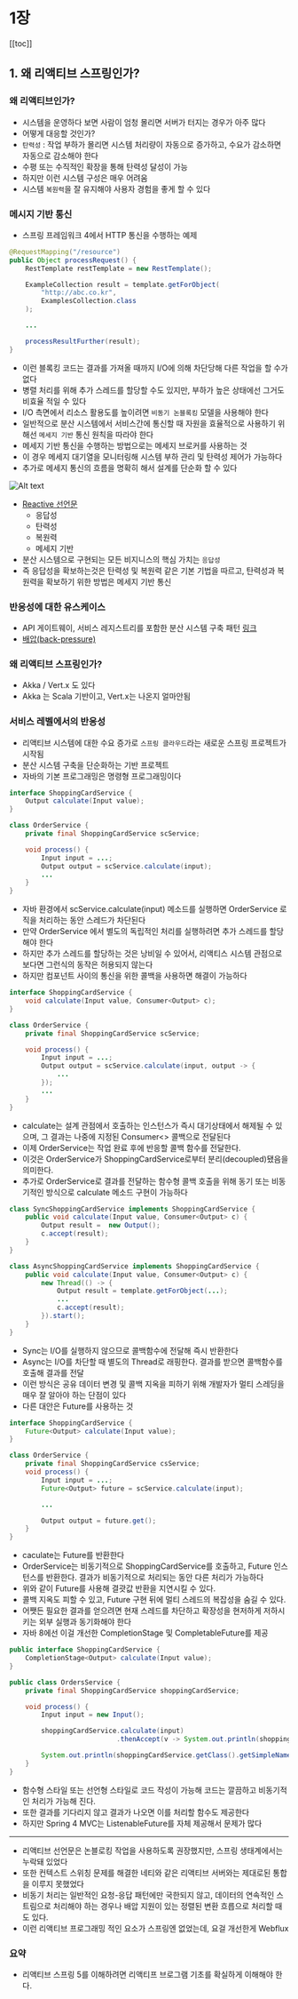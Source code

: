 # 1장

[[toc]]

## 1. 왜 리액티브 스프링인가?
### 왜 리액티브인가?
- 시스템을 운영하다 보면 사람이 엄청 몰리면 서버가 터지는 경우가 아주 많다
- 어떻게 대응할 것인가?
- `탄력성` : 작업 부하가 몰리면 시스템 처리량이 자동으로 증가하고, 수요가 감소하면 자동으로 감소해야 한다
- 수평 또는 수직적인 확장을 통해 탄력성 달성이 가능
- 하지만 이런 시스템 구성은 매우 어려움
- 시스템 `복원력`을 잘 유지해야 사용자 경험을 좋게 할 수 있다

### 메시지 기반 통신
- 스프링 프레임워크 4에서 HTTP 통신을 수행하는 예제

```java
@RequestMapping("/resource")
public Object processRequest() {
    RestTemplate restTemplate = new RestTemplate();

    ExampleCollection result = template.getForObject(
        "http://abc.co.kr",
        ExamplesCollection.class
    );

    ...

    processResultFurther(result);
}
```

- 이런 블록킹 코드는 결과를 가져올 때까지 I/O에 의해 차단당해 다른 작업을 할 수가 없다
- 병렬 처리를 위해 추가 스레드를 할당할 수도 있지만, 부하가 높은 상태에선 그거도 비효율 적일 수 있다
- I/O 측면에서 리소스 활용도를 높이려면 `비동기 논블록킹` 모델을 사용해야 한다
- 일반적으로 분산 시스템에서 서비스간에 통신할 때 자원을 효율적으로 사용하기 위해선 `메세지 기반` 통신 원칙을 따라야 한다
- 메세지 기반 통신을 수행하는 방법으로는 메세지 브로커를 사용하는 것
- 이 경우 메세지 대기열을 모니터링해 시스템 부하 관리 및 탄력성 제어가 가능하다
- 추가로 메세지 통신의 흐름을 명확히 해서 설계를 단순화 할 수 있다

![Alt text](../../images/book/sr1-1.png)

- [Reactive 선언문](https://www.reactivemanifesto.org/ko)
    - 응답성
    - 탄력성
    - 복원력
    - 메세지 기반
- 분산 시스템으로 구현되는 모든 비지니스의 핵심 가치는 `응답성`
- 즉 응답성을 확보하는것은 탄력성 및 복원력 같은 기본 기법을 따르고, 탄력성과 복원력을 확보하기 위한 방법은 메세지 기반 통신

### 반응성에 대한 유스케이스

- API 게이트웨이, 서비스 레지스트리를 포함한 분산 시스템 구축 패턴 [링크](https://microservices.io/patterns/)
- [배압(back-pressure)](https://www.reactivemanifesto.org/ko/glossary#Back-Pressure)

### 왜 리액티브 스프링인가?
- Akka / Vert.x 도 있다
- Akka 는 Scala 기반이고, Vert.x는 나온지 얼마안됨

### 서비스 레벨에서의 반응성
- 리액티브 시스템에 대한 수요 증가로 `스프링 클라우드`라는 새로운 스프링 프로젝트가 시작됨
- 분산 시스템 구축을 단순화하는 기반 프로젝트
- 자바의 기본 프로그래밍은 명령형 프로그래밍이다

```java
interface ShoppingCardService {
    Output calculate(Input value);
}

class OrderService {
    private final ShoppingCardService scService;

    void process() {
        Input input = ...;
        Output output = scService.calculate(input);
        ...
    }
}
```

- 자바 환경에서 scService.calculate(input) 메소드를 실행하면 OrderService 로직을 처리하는 동안 스레드가 차단된다
- 만약 OrderService 에서 별도의 독립적인 처리를 실행하려면 추가 스레드를 할당해야 한다
- 하지만 추가 스레드를 할당하는 것은 낭비일 수 있어서, 리액티스 시스템 관점으로 보다면 그런식의 동작은 허용되지 않는다
- 하지만 컴포넌트 사이의 통신을 위한 콜백을 사용하면 해결이 가능하다

```java
interface ShoppingCardService {
    void calculate(Input value, Consumer<Output> c);
}

class OrderService {
    private final ShoppingCardService scService;

    void process() {
        Input input = ...;
        Output output = scService.calculate(input, output -> {
            ...
        });
        ...
    }
}
```

- calculate는 설계 관점에서 호출하는 인스턴스가 즉시 대기상태에서 해제될 수 있으며, 그 결과는 나중에 지정된 Consumer<> 콜백으로 전달된다
- 이제 OrderService는 작업 완료 후에 반응할 콜백 함수를 전달한다.
- 이것은 OrderService가 ShoppingCardService로부터 분리(decoupled)됐음을 의미한다.
- 추가로 OrderService로 결과를 전달하는 함수형 콜백 호출을 위해 동기 또는 비동기적인 방식으로 calculate 메소드 구현이 가능하다

```java
class SyncShoppingCardService implements ShoppingCardService {
    public void calculate(Input value, Consumer<Output> c) {
        Output result =  new Output();
        c.accept(result);
    }
}

class AsyncShoppingCardService implements ShoppingCardService {
    public void calculate(Input value, Consumer<Output> c) {
        new Thread(() -> {
            Output result = template.getForObject(...);
            ...
            c.accept(result);
        }).start();
    }
}
```

- Sync는 I/O를 실행하지 않으므로 콜백함수에 전달해 즉시 반환한다
- Async는 I/O를 차단할 때 별도의 Thread로 래핑한다. 결과를 받으면 콜백함수를 호출해 결과를 전달
- 이런 방식은 공유 데이터 변경 및 콜백 지옥을 피하기 위해 개발자가 멀티 스레딩을 매우 잘 알아야 하는 단점이 있다
- 다른 대안은 Future를 사용하는 것

```java
interface ShoppingCardService {
    Future<Output> calculate(Input value);
}

class OrderService {
    private final ShoppingCardService csService;
    void process() {
        Input input = ...;
        Future<Output> future = scService.calculate(input);

        ...

        Output output = future.get();
    }
}
```

- caculate는 Future를 반환한다
- OrderService는 비동기적으로 ShoppingCardService를 호출하고, Future 인스턴스를 반환한다. 결과가 비동기적으로 처리되는 동안 다른 처리가 가능하다
- 위와 같이 Future를 사용해 결괏값 반환을 지연시킬 수 있다.
- 콜백 지옥도 피할 수 있고, Future 구현 뒤에 멀티 스레드의 복잡성을 숨길 수 있다.
- 어쨋든 필요한 결과를 얻으려면 현재 스레드를 차단하고 확장성을 현저하게 저하시키는 외부 실행과 동기화해야 한다
- 자바 8에선 이걸 개선한 CompletionStage 및 CompletableFuture를 제공

```java
public interface ShoppingCardService {
    CompletionStage<Output> calculate(Input value);
}

public class OrdersService {
    private final ShoppingCardService shoppingCardService;

    void process() {
        Input input = new Input();

        shoppingCardService.calculate(input)
                           .thenAccept(v -> System.out.println(shoppingCardService.getClass().getSimpleName() + " execution completed"));

        System.out.println(shoppingCardService.getClass().getSimpleName() + " calculate called");
    }
}
```

- 함수형 스타일 또는 선언형 스타일로 코드 작성이 가능해 코드는 깔끔하고 비동기적인 처리가 가능해 진다.
- 또한 결과를 기다리지 않고 결과가 나오면 이를 처리할 함수도 제공한다
- 하지만 Spring 4 MVC는 ListenableFuture를 자체 제공해서 문제가 많다

<hr>

- 리액티브 선언문은 논블로킹 작업을 사용하도록 권장했지만, 스프링 생태계에서는 누락돼 있었다
- 또한 컨텍스트 스위칭 문제를 해결한 네티와 같은 리액티브 서버와는 제대로된 통합을 이루지 못했었다
- 비동기 처리는 일반적인 요청-응답 패턴에만 국한되지 않고, 데이터의 연속적인 스트림으로 처리해야 하는 경우나 배압 지원이 있는 정렬된 변환 흐릅으로 처리할 때도 있다.
- 이런 리액티브 프로그래밍 적인 요소가 스프링엔 없었는데, 요걸 개선한게 Webflux

### 요약
- 리액티브 스프링 5를 이해하려면 리액티프 브로그램 기초를 확실하게 이해해야 한다.